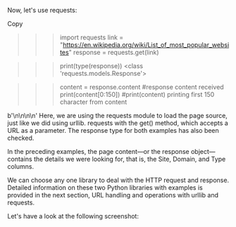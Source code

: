 Now, let's use requests:

Copy
>>> import requests
>>> link = "https://en.wikipedia.org/wiki/List_of_most_popular_websites"
>>> response = requests.get(link)

>>> print(type(response))
    <class 'requests.models.Response'>

>>> content = response.content #response content received
>>> print(content[0:150])  #print(content) printing first 150 character from content

b'<!DOCTYPE html>\n<html class="client-nojs" lang="en" dir="ltr">\n<head>\n<meta charset="UTF-8"/>\n<title>List of most popular websites - Wikipedia</title>'
Here, we are using the requests module to load the page source, just like we did using urllib. requests with the get() method, which accepts a URL as a parameter. The response type for both examples has also been checked.


In the preceding examples, the page content—or the response object—contains the details we were looking for, that is, the Site, Domain, and Type columns.

We can choose any one library to deal with the HTTP request and response. Detailed information on these two Python libraries with examples is provided in the next section, URL handling and operations with urllib and requests.

Let's have a look at the following screenshot:

